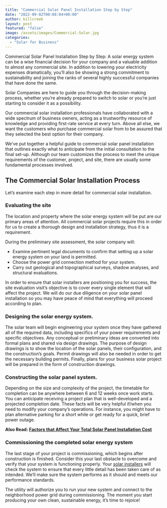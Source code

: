 ```yaml
---
title: "Commercial Solar Panel Installation Step by Step"
date: "2022-09-02T00:08:04+00:00"
author: killcreek
layout: post
featured: "false"
image: /assets/images/Commercial-Solar.jpg
categories:
  - "Solar for Business"
---
```


Commercial Solar Panel Installation Step by Step: A solar energy system can be a wise financial decision for your company and a valuable addition to almost any commercial site. In addition to lowering your electricity expenses dramatically, you’ll also be showing a strong commitment to sustainability and joining the ranks of several highly successful companies that have done the same.

Solar Companies are here to guide you through the decision-making process, whether you’re already prepared to switch to solar or you’re just starting to consider it as a possibility.

Our commercial solar installation professionals have collaborated with a wide spectrum of business owners, acting as a trustworthy resource of knowledge and providing first-rate service at every turn. Above all else, we want the customers who purchase commercial solar from to be assured that they selected the best option for their company.

We’ve put together a helpful guide to commercial solar panel installation that outlines exactly what to anticipate from the initial consultation to the final set-up. Although our team customizes the process to meet the unique requirements of the customer, project, and site, there are usually some fundamental processes involved.

## **The Commercial Solar Installation Process**

Let’s examine each step in more detail for commercial solar installation.

### **Evaluating the site**

The location and property where the solar energy system will be put are our primary areas of attention. All commercial solar projects require this in order for us to create a thorough design and installation strategy, thus it is a requirement.

During the preliminary site assessment, the solar company will:

- Examine pertinent legal documents to confirm that setting up a solar energy system on your land is permitted.
- Choose the power grid connection method for your system.
- Carry out geological and topographical surveys, shadow analyses, and structural evaluations.

In order to ensure that solar installers are positioning you for success, the site evaluation visit’s objective is to cover every single element that will affect the project. We will do our due diligence on your solar panel installation so you may have peace of mind that everything will proceed according to plan.

### **Designing the solar energy system.**

The solar team will begin engineering your system once they have gathered all of the required data, including specifics of your power requirements and specific objectives. Any conceptual or preliminary ideas are converted into formal plans and shared via design drawings. The purpose of design drawings is to show the location of the solar panels, their configuration, and the construction’s goals. Permit drawings will also be needed in order to get the necessary building permits. Finally, plans for your business solar project will be prepared in the form of construction drawings.

### **Constructing the solar panel system.**

Depending on the size and complexity of the project, the timetable for completion can be anywhere between 6 and 12 weeks once work starts. You can anticipate receiving a project plan that is well-developed and a projected completion date. These facts will be very helpful if/when you need to modify your company’s operations. For instance, you might have to plan alternative parking for a short while or get ready for a quick, brief power outage.

**Also Read: [Factors that Affect Your Total Solar Panel Installation Cost](/factors-that-affect-your-total-solar-panel-installation-cost/)**

### **Commissioning the completed solar energy system**

The last stage of your project is commissioning, which begins after construction is finished. Consider this your last obstacle to overcome and verify that your system is functioning properly. Your [solar installers](/how-to-find-the-top-solar-companies-near-me/) will check the system to ensure that every little detail has been taken care of as intended. We’ll make sure the system performs as it should and meets our performance standards.

The utility will authorize you to run your new system and connect to the neighborhood power grid during commissioning. The moment you start producing your own clean, sustainable energy, it’s time to rejoice!
